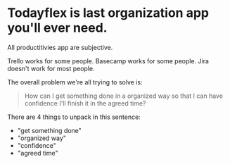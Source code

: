 # Todayflex is last organization app you'll ever need.

All productitivies app are subjective.

Trello works for some people. Basecamp works for some people. Jira doesn't work for most people.

The overall problem we're all trying to solve is:

> How can I get something done in a organized way so that I can have confidence I'll finish it in the agreed time?

There are 4 things to unpack in this sentence:

* "get something done"
* "organized way"
* "confidence"
* "agreed time" 
